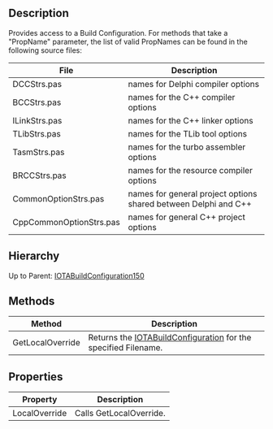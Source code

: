 ## Description
Provides access to a Build Configuration.  For methods that take a "PropName"
parameter, the list of valid PropNames can be found in the following source
files:

| File | Description |
| ------------- | ------------- |
| DCCStrs.pas   | names for Delphi compiler options | 
| BCCStrs.pas   | names for the C++ compiler options | 
| ILinkStrs.pas | names for the C++ linker options | 
| TLibStrs.pas  | names for the TLib tool options | 
| TasmStrs.pas  | names for the turbo assembler options | 
| BRCCStrs.pas  | names for the resource compiler options | 
| CommonOptionStrs.pas  | names for general project options shared between Delphi and C++ | 
| CppCommonOptionStrs.pas | names for general C++ project options | 

## Hierarchy

Up to Parent: [IOTABuildConfiguration150](IOTABuildConfiguration150)

## Methods
| Method | Description |
| ------------- | ------------- |
| GetLocalOverride | Returns the [IOTABuildConfiguration](IOTABuildConfiguration) for the specified Filename. | 

## Properties
| Property | Description |
| ------------- | ------------- |
| LocalOverride | Calls GetLocalOverride.|
